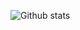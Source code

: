 ![Github stats](https://github-readme-stats.vercel.app/api?username=Lemuriets&show_icons=true&theme=dark)
